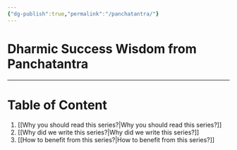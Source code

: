 ```yaml
---
{"dg-publish":true,"permalink":"/panchatantra/"}
---
```



# Dharmic Success Wisdom from Panchatantra

---

# Table of Content

1. [[Why you should read this series?\|Why you should read this series?]]
2. [[Why did we write this series?\|Why did we write this series?]]
3. [[How to benefit from this series?\|How to benefit from this series?]]
